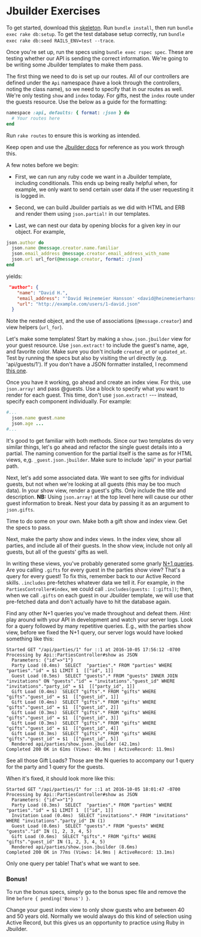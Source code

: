 # Jbuilder Exercises

To get started, download this [skeleton][jbuilder-zip].  Run `bundle install`, then run `bundle exec rake db:setup`. To get the test database setup correctly, run `bundle exec rake db:seed RAILS_ENV=test --trace`.

Once you're set up, run the specs using `bundle exec rspec spec`. These are
testing whether our API is sending the correct information. We're going to
be writing some Jbuilder templates to make them pass.

The first thing we need to do is set up our routes. All of our controllers are
defined under the `Api` namespace (have a look through the controllers, noting
the class name), so we need to specify that in our routes as well. We're only
testing `show` and `index` today. For gifts, nest the `index` route under the
guests resource. Use the below as a guide for the formatting:

```ruby
namespace :api, defaults: { format: :json } do
  # Your routes here
end
```

Run `rake routes` to ensure this is working as intended.

Keep open and use the [Jbuilder docs][docs-link] for reference as you work through this.

A few notes before we begin:
* First, we can run any ruby code we
want in a Jbuilder template, including conditionals. This ends up being really
helpful when, for example, we only want to send certain user data if the user
requesting it is logged in.
+ Second, we can build Jbuilder partials as we did
with HTML and ERB and render them using `json.partial!` in our templates.
* Last, we can nest our
data by opening blocks for a given key in our object. For example,

```ruby
json.author do
  json.name @message.creator.name.familiar
  json.email_address @message.creator.email_address_with_name
  json.url url_for(@message.creator, format: :json)
end
```

yields:

```json
 "author": {
    "name": "David H.",
    "email_address": "'David Heinemeier Hansson' <david@heinemeierhansson.com>",
    "url": "http://example.com/users/1-david.json"
  }
```

Note the nested object, and the use of associations
(`@message.creator`) and view helpers (`url_for`).

Let's make some templates! Start by making a `show.json.jbuilder` view for your
guest resource. Use `json.extract!` to include the guest's name, age, and
favorite color. Make sure you don't include `created_at` or `updated_at`. Test
by running the specs but also by visiting the url directly (e,g.
'api/guests/1'). If you don't have a JSON formatter installed, I recommend
[this one][formatter-link].

Once you have it working, go ahead and create an index view. For this, use
`json.array!` and pass @guests. Use a block to specify what you want to render
for each guest. This time, don't use `json.extract!` --- instead, specify each
component individually. For example:
```ruby
#...
  json.name guest.name
  json.age ...
#...
```

It's good to get familiar with both methods. Since our two templates do very similar
things, let's go ahead and refactor the single guest details into a partial.
The naming convention for the partial itself is the same as for HTML views, e,g.
`_guest.json.jbuilder`. Make sure to include 'api/' in your partial path.

Next, let's add some associated data. We want to see gifts for individual
guests, but not when we're looking at all guests (this may be too much data). In
your show view, render a guest's gifts. Only include the title and description.
**NB:** Using `json.array!` at the top level here will cause our other guest
information to break. Nest your data by passing it as an argument to
`json.gifts`.

Time to do some on your own. Make both a gift show and index view. Get the specs
to pass.

Next, make the party show and index views. In the index view, show all parties,
and include all of their guests. In the show view, include not only all guests,
but all of the guests' gifts as well.

In writing these views, you've probably generated some gnarly [N+1 queries][n_plus_one]. Are you
calling `.gifts` for every guest in the parties show view? That's a query for every guest!
To fix this, remember back to our Active Record skills. `.includes` pre-fetches whatever data we
tell it. For example, in the `PartiesController#index`, we could call `.includes(guests: [:gifts])`;
then, when we call `.gifts` on each guest in our Jbuilder template, we will use that pre-fetched data
and don't actually have to hit the database again.

Find any other N+1 queries you've made throughout and defeat them. _Hint:_ play around
with your API in development and watch your server logs. Look for a query followed by many
repetitive queries. E.g., with the parties show view, before we fixed the N+1 query, our server
logs would have looked something like this:

```
Started GET "/api/parties/1" for ::1 at 2016-10-05 17:56:12 -0700
Processing by Api::PartiesController#show as JSON
  Parameters: {"id"=>"1"}
  Party Load (0.4ms)  SELECT  "parties".* FROM "parties" WHERE "parties"."id" = $1 LIMIT 1  [["id", 1]]
  Guest Load (0.5ms)  SELECT "guests".* FROM "guests" INNER JOIN "invitations" ON "guests"."id" = "invitations"."guest_id" WHERE "invitations"."party_id" = $1  [["party_id", 1]]
  Gift Load (0.4ms)  SELECT "gifts".* FROM "gifts" WHERE "gifts"."guest_id" = $1  [["guest_id", 1]]
  Gift Load (0.4ms)  SELECT "gifts".* FROM "gifts" WHERE "gifts"."guest_id" = $1  [["guest_id", 2]]
  Gift Load (0.3ms)  SELECT "gifts".* FROM "gifts" WHERE "gifts"."guest_id" = $1  [["guest_id", 3]]
  Gift Load (0.3ms)  SELECT "gifts".* FROM "gifts" WHERE "gifts"."guest_id" = $1  [["guest_id", 4]]
  Gift Load (0.3ms)  SELECT "gifts".* FROM "gifts" WHERE "gifts"."guest_id" = $1  [["guest_id", 5]]
  Rendered api/parties/show.json.jbuilder (42.1ms)
Completed 200 OK in 61ms (Views: 40.9ms | ActiveRecord: 11.9ms)
```

See all those Gift Loads? Those are the N queries to accompany our 1 query for the party and 1 query for the guests.

When it's fixed, it should look more like this:

```
Started GET "/api/parties/1" for ::1 at 2016-10-05 18:01:47 -0700
Processing by Api::PartiesController#show as JSON
  Parameters: {"id"=>"1"}
  Party Load (0.3ms)  SELECT  "parties".* FROM "parties" WHERE "parties"."id" = $1 LIMIT 1  [["id", 1]]
  Invitation Load (0.4ms)  SELECT "invitations".* FROM "invitations" WHERE "invitations"."party_id" IN (1)
  Guest Load (0.6ms)  SELECT "guests".* FROM "guests" WHERE "guests"."id" IN (1, 2, 3, 4, 5)
  Gift Load (0.6ms)  SELECT "gifts".* FROM "gifts" WHERE "gifts"."guest_id" IN (1, 2, 3, 4, 5)
  Rendered api/parties/show.json.jbuilder (8.6ms)
Completed 200 OK in 77ms (Views: 14.9ms | ActiveRecord: 13.1ms)
```

Only one query per table! That's what we want to see.

### Bonus!

To run the bonus specs, simply go to the bonus spec file and remove the line `before { pending('Bonus') }`.

Change your guest index view to only show guests who are between 40
and 50 years old. Normally we would always do this kind of selection using
Active Record, but this gives us an opportunity to practice using Ruby in Jbuilder.

[n_plus_one]: ../../../sql/readings/joins.md#the-n1-selects-problem
[jbuilder-zip]: ./jbuilder.zip?raw=true
[formatter-link]: https://chrome.google.com/webstore/detail/json-formatter/bcjindcccaagfpapjjmafapmmgkkhgoa?hl=en
[docs-link]: https://github.com/rails/jbuilder
